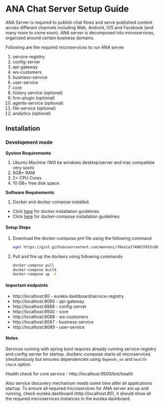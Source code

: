# ANA Chat Server Setup Guide

ANA Server is required to publish chat flows and serve published content across differant channels including Web, Android, iOS and Facebook (and many more to come soon). ANA server is decomposed into microservices, organized around certain business domains.

Following are the required microservices to run ANA server

1) service-registry
2) config-server
3) api-gateway
4) ws-customers
5) business-service
6) user-service
7) core
8) history service (optional)
9) fcm-plugin (optional)
10) agents-service (optional)
11) file-service (optional)
12) analytics (optional)

## Installation

### Development mode

**System Requirements**

 1. Ubuntu Machine (Will be windows desktop/server and mac compatible very soon)
 2. 8GB+ RAM
 3. 2+ CPU Cores
 4. 10 GB+ free disk space

**Software Requirements**

 1. Docker and docker compose installed.
   - Click [here](https://docs.docker.com/engine/installation/linux/docker-ce/ubuntu/) for docker installation guidelines
   - Click [here](https://docs.docker.com/compose/install/) for docker-compose installation guidelines

#### Setup Steps
 1. Download the docker-compose.yml file using the following command
     ```bash
     wget https://gist.githubusercontent.com/menneni/70ea1a174961f653cd62c2ae3b22ec1b/raw/docker-compose.yml
     ```
 3. Pull and fire up the dockers using following commands
    ```bash
    docker-compose pull
    docker-compose build
    docker-compose up -d
#### Important endpoints
 - http://localhost:80   - eureka dashboard/service-registry
 - http://localhost:8080 - api-gateway
 - http://localhost:8888 - config-server
 - http://localhost:9500 - core
 - http://localhost:8088 - ws-customers
 - http://localhost:8087 - business-service
 - http://localhost:8089 - user-service
    
 #### Notes
 
 Services running with spring boot requires already running service-registry and config-server for startup. dockerc-compose starts all microservices simultaniously but ensures dependencies using `depends_on` and `health check` option.
 
 Health check for core service - http://localhost:9500/bot/health
 
 Also service discovery mechanism needs some time after all applications startup. To ensure all required microservices for ANA server are up and running, check eureka dashboard (http://localhost:80), it should show all the required microservices instances in the eureka dashboard.  
    
